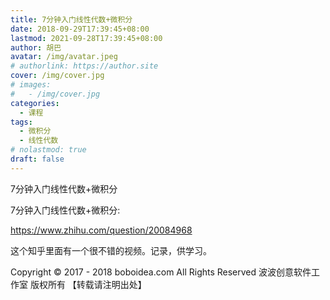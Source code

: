 ```yaml
---
title: 7分钟入门线性代数+微积分
date: 2018-09-29T17:39:45+08:00
lastmod: 2021-09-28T17:39:45+08:00
author: 胡巴
avatar: /img/avatar.jpeg
# authorlink: https://author.site
cover: /img/cover.jpg
# images:
#   - /img/cover.jpg
categories:
  - 课程
tags:
  - 微积分
  - 线性代数
# nolastmod: true
draft: false
---
```


7分钟入门线性代数+微积分

<!--more-->

7分钟入门线性代数+微积分:

https://www.zhihu.com/question/20084968

这个知乎里面有一个很不错的视频。记录，供学习。

<!--declare-declare-->

Copyright &copy; 2017 - 2018 boboidea.com All Rights Reserved 波波创意软件工作室 版权所有 【转载请注明出处】
